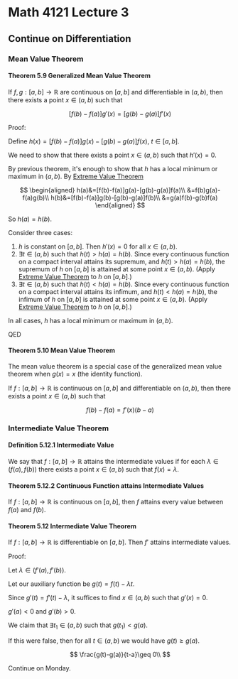 # Math 4121 Lecture 3

## Continue on Differentiation

### Mean Value Theorem

#### Theorem 5.9 Generalized Mean Value Theorem

If $f,g:[a,b]\to \mathbb{R}$ are continuous on $[a,b]$ and differentiable in $(a,b)$, then there exists a point $x\in (a,b)$ such that

$$
[f(b)-f(a)]g'(x)=[g(b)-g(a)]f'(x)
$$

Proof:

Define $h(x)=[f(b)-f(a)]g(x)-[g(b)-g(a)]f(x)$, $t\in [a,b]$.

We need to show that there exists a point $x\in (a,b)$ such that $h'(x)=0$.

By previous theorem, it's enough to show that $h$ has a local minimum or maximum in $(a,b)$. By [Extreme Value Theorem](https://notenextra.trance-0.com/Math4111/Math4111_L24#theorem-416-extreme-value-theorem)

$$
\begin{aligned}
h(a)&=[f(b)-f(a)]g(a)-[g(b)-g(a)]f(a)\\
&=f(b)g(a)-f(a)g(b)\\
h(b)&=[f(b)-f(a)]g(b)-[g(b)-g(a)]f(b)\\
&=g(a)f(b)-g(b)f(a)
\end{aligned}
$$

So $h(a)=h(b)$.

Consider three cases:

1. $h$ is constant on $[a,b]$. Then $h'(x)=0$ for all $x\in (a,b)$.
2. $\exists t\in (a,b)$ such that $h(t)>h(a)=h(b)$. Since every continuous function on a compact interval attains its supremum, and $h(t)>h(a)=h(b)$, the supremum of $h$ on $[a,b]$ is attained at some point $x\in (a,b)$. (Apply [Extreme Value Theorem](https://notenextra.trance-0.com/Math4111/Math4111_L24#theorem-416-extreme-value-theorem) to $h$ on $[a,b]$.)
3. $\exists t\in (a,b)$ such that $h(t)<h(a)=h(b)$. Since every continuous function on a compact interval attains its infimum, and $h(t)<h(a)=h(b)$, the infimum of $h$ on $[a,b]$ is attained at some point $x\in (a,b)$. (Apply [Extreme Value Theorem](https://notenextra.trance-0.com/Math4111/Math4111_L24#theorem-416-extreme-value-theorem) to $h$ on $[a,b]$.)

In all cases, $h$ has a local minimum or maximum in $(a,b)$.

QED

#### Theorem 5.10 Mean Value Theorem

The mean value theorem is a special case of the generalized mean value theorem when $g(x)=x$ (the identity function).

If $f:[a,b]\to \mathbb{R}$ is continuous on $[a,b]$ and differentiable on $(a,b)$, then there exists a point $x\in (a,b)$ such that

$$
f(b)-f(a)=f'(x)(b-a)
$$

### Intermediate Value Theorem

#### Definition 5.12.1 Intermediate Value

We say that $f:[a,b]\to \mathbb{R}$ attains the intermediate values if for each $\lambda\in (f(a),f(b))$ there exists a point $x\in (a,b)$ such that $f(x)=\lambda$.

#### Theorem 5.12.2 Continuous Function attains Intermediate Values

If $f:[a,b]\to \mathbb{R}$ is continuous on $[a,b]$, then $f$ attains every value between $f(a)$ and $f(b)$.

#### Theorem 5.12 Intermediate Value Theorem

If $f:[a,b]\to \mathbb{R}$ is differentiable on $[a,b]$. Then $f'$ attains intermediate values.

Proof:

Let $\lambda\in (f'(a),f'(b))$.

Let our auxiliary function be $g(t)=f(t)-\lambda t$.

Since $g'(t)=f'(t)-\lambda$, it suffices to find $x\in (a,b)$ such that $g'(x)=0$.

$g'(a)<0$ and $g'(b)>0$.

We claim that $\exists t_1\in (a,b)$ such that $g(t_1)<g(a)$.

If this were false, then for all $t\in (a,b)$ we would have $g(t)\geq g(a)$.

$$
\frac{g(t)-g(a)}{t-a}\geq 0\\
$$

Continue on Monday.
